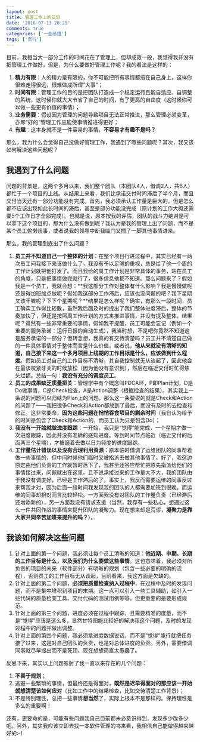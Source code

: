 ```yaml
---
layout: post
title: 管理工作上的反思
date: '2016-07-13 20:29'
comments: true
categories: ['一些感悟']
tags: ['贯行']
---
```


目前，我相当大一部分工作的时间花在了管理上，但却成效一般，我觉得我并没有把管理工作做好。但是，为什么要做好管理工作呢？我的看法是这样的：

<!--more-->

1. **精力有限**：人的精力是有限的，你不可能把所有事情都揽在自己身上，这样你很难走得很远，很难做成所谓“大事”；
2. **时间有限**：管理工作的目的是把团队打造成一个稳定运行且能自适应、自调整的系统，这时候你就大大节省了自己的时间，有了更高的自由度（这时候你可以做一些更有价值的事情）；
3. **业务需要**：假设因为管理的问题导致项目无法正常推进，那么管理必须变革，亦即“好的”管理工作应能使事情推进得更好；
4. **有趣**：这本身就不是一件容易的事情，**不容易才有趣不是吗？**

那么，我为什么会觉得自己没做好管理工作，我遇到了哪些问题呢？其次，我又该如何解决这些问题呢？

## 我遇到了什么问题

问题的背景是，这两个多月以来，我们整个团队（本团队4人，借调2人，共6人）都忙于一个项目的上线。从结果上来看，我们比承诺交付时间滞后了半个月，而且交付当天还有一部分功能没有完成。首先，我必须承认工作量是巨大的，但是怎么都不应该出现如此长时间的滞后，甚至是部分功能没完成（原计划的工作大概还需要5个工作日才全部完成）。也就是说，原本按我的评估，团队的战斗力绝对是可以拿下这个项目的，那为什么没有做到呢？我认为是我的管理上出了问题，而不是某个员工偷懒误事，或者说我的领导中断我临门又插了一脚其他事情进来。

那么，我的管理到底出了什么问题？

1. **员工并不知道自己一个整体的计划**：在整个项目行进过程中，其实已经有一两次员工问我接下来该做什么了，我没有予以足够的重视，总是给了他一个周的工作计划就把他打发了。而且我给的周工作计划是非常具体的事务，站在员工的角度，只是把事情做完就行了，很多信息他都不知道。那么问题来了？假如我是一个员工，我就会想：**我这部分工作对整体有什么影响？我是慢慢做呢还是得加班加点做呢？假如我这部分工作滞后，应该也没问题的吧？我下星期又该干嘛呢？下下个星期呢？**结果是怎么样呢？确实，有那么一段时间，员工确实工作得比较散，虽然我后面及时的提出了我们整体进度滞后，整体的节奏加快了，但还是按照周工作计划的方式来推进事情，并没有提及整体。结果呢？竟然有一些非常重要的事情，假如我不提醒，员工可能会忘记（例如一个重要的服务承诺：运行日报的自动生成），我当时想，不是吧你竟然不知道这是服务承诺的一部分？但转念想，我真的有交待清楚吗？员工并不清楚自己做的一件具体事情对于整体而言是什么价值，或者说，**他从来就没有清晰的知道，自己接下来这一个多月项目上线期的工作目标是什么，应该做到什么程度**。假如员工对自己的工作目标不清晰，其自我控制就无从谈起了，因此他会在最该咬紧牙关的时候放松（因为他没有意识到），然后在临近交付时忙得焦头烂额。总结一句：**我没有充分的调度员工**。
2. **员工的成果缺乏质量把关**：管理学中有个概念叫PDCA环，P即Plan计划，D是Do做事情，C是Check检查，A是Action调整（根据检查的结果）。其实我上一条说的问题可以归结为Plan上的问题，那么这一条要说的就是Check和Action的问题了——我把很多Check和Action都放到了最后，而没有及时的去检查和修正。这非常要命，**因为这些问题在悄悄吞食项目的剩余时间**（我自认为给予的时间是包含了Check和Action的，而员工认为只是包含Do）；
3. **我没有一开始就做进度跟踪**：一开始，我只是“觉得”能完成，一个星期才做一次进度跟踪，因此并没有准确的感知进度。等到时间节点临近（临近交付的后面两三个星期），才被逼着去做以日为频度的进度跟踪。
4. **工作量估计错误以及没有合理利用资源**：原本临时借调了运维团队的同事帮着做一些事情的，但中间时候他们临时又被指派去做其他事情了。好了，我这边原定由他们负责的工作就暂时落下了，我甚至还答应帮忙把原先指派给他们的事情接过来，问题就出在这里。且不说承接过来的工作量大不大，我的团队由于我没有调度好，已经是工作滞后的了，事实上，我反而需要运维的同事反过来帮我才对，因为后面一段时间我发现我的团队的人都需要加班到很晚，而运维的同事却相对而言比较轻松。一方面我没有对团队的工作量负责（已经滞后还增添新的），另一方面我没有请求支援（当然，我存有一些私心，想通过这么一件共同作战的事情来提升团队的凝聚力。现在想来却是荒谬，**凝聚力是靠大家共同辛苦加班来提升的吗？**）。

## 我该如何解决这些问题

1. 针对上面的第一个问题，我必须让每个员工清晰的知道：**他近期、中期、长期的工作目标是什么，以及我们为什么要做这些事情**。这也意味着，我必须对所负责的项目的未来（软件部分）有明晰的规划（包含一些必要的明确的流程），否则员工的工作目标无从谈起，目前看来，我这方面是欠缺的。
2. 针对上面的第二个问题，**必须把质量检查纳入过程中**，在过程中及时的发现问题，而不是集中堆积到项目的末期。这一点可以引入一些工具辅助，如引入一些代码的质量检查工具、交付代码的测试用例等等，但更重要的是要形成规范。
3. 针对上面的第三个问题，进度必须在过程中跟踪，且需要精准的度量，而不是“觉得”应该是这么多，显然甘特图能比较好的解决我这个问题，及时的发现过程中的问题并做出调整。
4. 针对上面的第四个问题，我必须拿进度数据说话，而不是“觉得”能行就把任务接了过来，这是对自己团队的负责，也是对总体进度的负责。另外，需要借调同事就尽早提出而不是死顶，现在想想简直太愚蠢了。

反思下来，其实以上问题影射了我一直以来存在的几个问题：
1. **不善于规划**；
2. 逃避一些繁琐的事情，但最终还是得面对，**既然是迟早得面对的那应该一开始就想清楚该如何应对**（比如工作中的结果检查，比如交待清楚工作背景）；
3. 不是特别理性，总把一些事情**想当然**了，实际上根本不是那样的。保持理性是多么的重要啊！

还有，更要命的是，可能有些问题我自己目前都未必意识得到，发现多少改多少吧。另外，其实我应该立即去找一本软件管理的书来看，我相信自己能做得越来越好的:-)
